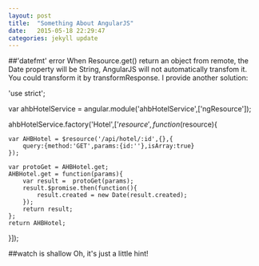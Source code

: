 ```yaml
---
layout: post
title:  "Something About AngularJS"
date:   2015-05-18 22:29:47
categories: jekyll update
---
```


##'datefmt' error
When Resource.get() return an object from remote, the Date property will be String, AngularJS will not automatically transfom it. You could transform it by transformResponse. I provide another solution:

'use strict';

var ahbHotelService = angular.module('ahbHotelService',['ngResource']);

ahbHotelService.factory('Hotel',['$resource',function($resource){

    var AHBHotel = $resource('/api/hotel/:id',{},{
        query:{method:'GET',params:{id:''},isArray:true}
    });

    var protoGet = AHBHotel.get;
    AHBHotel.get = function(params){
        var result =  protoGet(params);
        result.$promise.then(function(){
            result.created = new Date(result.created);
        });
        return result;
    };
    return AHBHotel;
}]);

##watch is shallow
Oh, it's just a little hint!

